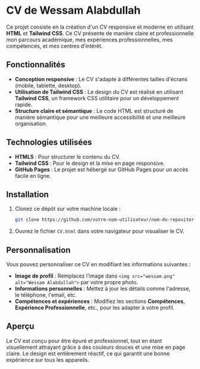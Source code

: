 # CV de Wessam Alabdullah

Ce projet consiste en la création d'un CV responsive et moderne en utilisant **HTML** et **Tailwind CSS**. Ce CV présente de manière claire et professionnelle mon parcours académique, mes expériences professionnelles, mes compétences, et mes centres d’intérêt.

## Fonctionnalités

- **Conception responsive** : Le CV s'adapte à différentes tailles d'écrans (mobile, tablette, desktop).
- **Utilisation de Tailwind CSS** : Le design du CV est réalisé en utilisant **Tailwind CSS**, un framework CSS utilitaire pour un développement rapide.
- **Structure claire et sémantique** : Le code HTML est structuré de manière sémantique pour une meilleure accessibilité et une meilleure organisation.

## Technologies utilisées

- **HTML5** : Pour structurer le contenu du CV.
- **Tailwind CSS** : Pour le design et la mise en page responsive.
- **GitHub Pages** : Le projet est hébergé sur GitHub Pages pour un accès facile en ligne.

## Installation

1. Clonez ce dépôt sur votre machine locale :
   ```bash
   git clone https://github.com/votre-nom-utilisateur/nom-du-repository.git
   ```

2. Ouvrez le fichier `CV.html` dans votre navigateur pour visualiser le CV.

## Personnalisation

Vous pouvez personnaliser ce CV en modifiant les informations suivantes :

- **Image de profil** : Remplacez l’image dans `<img src="wessam.png" alt="Wessam Alabdullah">` par votre propre photo.
- **Informations personnelles** : Mettez à jour les détails comme l'adresse, le téléphone, l'email, etc.
- **Compétences et expériences** : Modifiez les sections **Compétences**, **Expérience Professionnelle**, etc., pour les adapter à votre profil.

## Aperçu

Le CV est conçu pour être épuré et professionnel, tout en étant visuellement attrayant grâce à des couleurs douces et une mise en page claire. Le design est entièrement réactif, ce qui garantit une bonne expérience sur tous les appareils.


